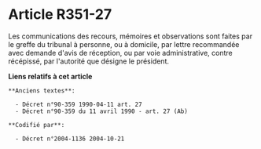 # Article R351-27

Les communications des recours, mémoires et observations sont faites par le greffe du tribunal à personne, ou à domicile, par
lettre recommandée avec demande d'avis de réception, ou par voie administrative, contre récépissé, par l'autorité que désigne
le président.

**Liens relatifs à cet article**

	**Anciens textes**:

	  - Décret n°90-359 1990-04-11 art. 27
	  - Décret n°90-359 du 11 avril 1990 - art. 27 (Ab)

	**Codifié par**:

	  - Décret n°2004-1136 2004-10-21
